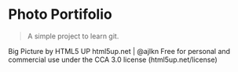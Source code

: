 # Photo Portifolio

> A simple project to learn git.

Big Picture by HTML5 UP
html5up.net | @ajlkn
Free for personal and commercial use under the CCA 3.0 license (html5up.net/license)
